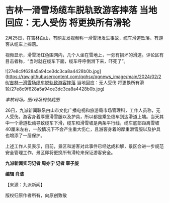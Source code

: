# 吉林一滑雪场缆车脱轨致游客摔落 当地回应：无人受伤 将更换所有滑轮

2月25日，在吉林白山，有网友发视频称一滑雪场发生事故，缆车滑道坠落，有游客从缆车上摔落。

视频显示，滑雪场红色围网内，几个人坐在雪地上，一旁有损坏的滑道。评论区有目击者称，“当时就在缆车下面，缆车呼呼倒滑下来，吓死了”。

![27e8c9f628a5a94ce3dc3ca8a4428b0b.jpg](https://raw.githubusercontent.com/qqhsx/qqnews_image/main/2024/02/26/吉林一滑雪场缆车脱轨致游客摔落 当地回应：无人受伤 将更换所有滑轮/27e8c9f628a5a94ce3dc3ca8a4428b0b.jpg)

 _事故现场。图/现场视频截图_

26日，九派新闻联系白山市文化广播电视和旅游局市场管理科，工作人员称，无人受伤。游客身着厚重滑雪服以及护具，所以都是乘坐缆车到达滑道上端。当天其中一个滑道松动导致缆车下滑，缆车和滑雪坡是两条平行线，缆车底部距离雪坡40厘米左右，一般情况下不会产生重大伤亡，且游客身着的厚重滑雪服以及护具也增添了一层保护。

上述工作人员表示，目前，景区和游客对此事件已经达成和解，景区会进一步规范安全管理工作，景区即将更换所有滑轮来保证游客安全。

**九派新闻实习记者 周亦宁 记者 辜子旋**

**编辑 肖洁**

【来源：九派新闻】

版权归原作者所有，向原创致敬

